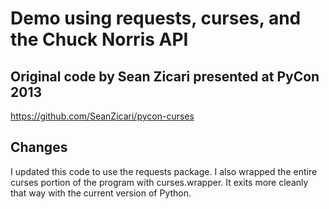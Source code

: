 # Demo using requests, curses, and the Chuck Norris API

## Original code by Sean Zicari presented at PyCon 2013

https://github.com/SeanZicari/pycon-curses

## Changes

I updated this code to use the requests package. I also wrapped the
entire curses portion of the program with curses.wrapper. It exits more cleanly that way with the current version of Python.